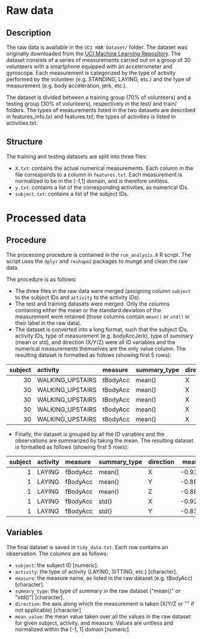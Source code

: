 Raw data
========

Description
-----------

The raw data is available in the `UCI HAR Dataset/` folder. The dataset
was originally downloaded from the [UCI Machine Learning
Repository](http://archive.ics.uci.edu/ml/datasets/Human+Activity+Recognition+Using+Smartphones).
The dataset consists of a series of measurements carried out on a group
of 30 volunteers with a smartphone equipped with an accelerometer and
gyroscope. Each measurement is categorized by the type of activity
performed by the volunteer (e.g. STANDING, LAYING, etc.) and the type of
measurement (e.g. body acceleration, jerk, etc.).

The dataset is divided between a training group (70% of volunteers) and
a testing group (30% of volunteers), respectively in the test/ and
train/ folders. The types of measurements listed in the two datasets are
described in features\_info.txt and features.txt; the types of
activities is listed in activities.txt.

Structure
---------

The training and testing datasets are split into three files:

-   `X.txt`: contains the actual numerical measurements. Each column in
    the file corresponds to a column in `features.txt`. Each measurement
    is normalized to be in the [-1,1] domain, and is therefore unitless.
-   `y.txt`: contains a list of the corresponding activities, as
    numerical IDs.
-   `subject.txt`: contains a list of the subject IDs.

Processed data
==============

Procedure
---------

The processing procedure is contained in the `run_analysis.R` R script.
The script uses the `dplyr` and `reshape2` packages to munge and clean
the raw data.

The procedure is as follows:

-   The three files in the raw data were merged (assigning column
    `subject` to the subject IDs and `activity` to the activity IDs).
-   The test and training datasets were merged. Only the columns
    containing either the mean or the standard deviation of the
    measurement were retained (those columns contain `mean()` or `std()`
    in their label in the raw data).
-   The dataset is converted into a long format, such that the subject
    IDs, activity IDs, type of measurement (e.g. bodyAccJerk), type of
    summary (mean or std), and direction (X/Y/Z) were all ID variables
    and the numerical measurements themselves are the only value column.
    The resulting dataset is formatted as follows (showing first 5
    rows):

<table>
<thead>
<tr class="header">
<th align="right">subject</th>
<th align="left">activity</th>
<th align="left">measure</th>
<th align="left">summary_type</th>
<th align="left">direction</th>
<th align="right">value</th>
</tr>
</thead>
<tbody>
<tr class="odd">
<td align="right">30</td>
<td align="left">WALKING_UPSTAIRS</td>
<td align="left">tBodyAcc</td>
<td align="left">mean()</td>
<td align="left">X</td>
<td align="right">0.3515035</td>
</tr>
<tr class="even">
<td align="right">30</td>
<td align="left">WALKING_UPSTAIRS</td>
<td align="left">tBodyAcc</td>
<td align="left">mean()</td>
<td align="left">X</td>
<td align="right">0.2996653</td>
</tr>
<tr class="odd">
<td align="right">30</td>
<td align="left">WALKING_UPSTAIRS</td>
<td align="left">tBodyAcc</td>
<td align="left">mean()</td>
<td align="left">X</td>
<td align="right">0.2078607</td>
</tr>
<tr class="even">
<td align="right">30</td>
<td align="left">WALKING_UPSTAIRS</td>
<td align="left">tBodyAcc</td>
<td align="left">mean()</td>
<td align="left">X</td>
<td align="right">0.2942302</td>
</tr>
<tr class="odd">
<td align="right">30</td>
<td align="left">WALKING_UPSTAIRS</td>
<td align="left">tBodyAcc</td>
<td align="left">mean()</td>
<td align="left">X</td>
<td align="right">0.2761366</td>
</tr>
</tbody>
</table>

-   Finally, the dataset is grouped by all the ID variables and the
    observations are summarized by taking the mean. The resulting
    dataset is formatted as follows (showing first 5 rows):

<table>
<thead>
<tr class="header">
<th align="right">subject</th>
<th align="left">activity</th>
<th align="left">measure</th>
<th align="left">summary_type</th>
<th align="left">direction</th>
<th align="right">mean_value</th>
</tr>
</thead>
<tbody>
<tr class="odd">
<td align="right">1</td>
<td align="left">LAYING</td>
<td align="left">fBodyAcc</td>
<td align="left">mean()</td>
<td align="left">X</td>
<td align="right">-0.9390991</td>
</tr>
<tr class="even">
<td align="right">1</td>
<td align="left">LAYING</td>
<td align="left">fBodyAcc</td>
<td align="left">mean()</td>
<td align="left">Y</td>
<td align="right">-0.8670652</td>
</tr>
<tr class="odd">
<td align="right">1</td>
<td align="left">LAYING</td>
<td align="left">fBodyAcc</td>
<td align="left">mean()</td>
<td align="left">Z</td>
<td align="right">-0.8826669</td>
</tr>
<tr class="even">
<td align="right">1</td>
<td align="left">LAYING</td>
<td align="left">fBodyAcc</td>
<td align="left">std()</td>
<td align="left">X</td>
<td align="right">-0.9244374</td>
</tr>
<tr class="odd">
<td align="right">1</td>
<td align="left">LAYING</td>
<td align="left">fBodyAcc</td>
<td align="left">std()</td>
<td align="left">Y</td>
<td align="right">-0.8336256</td>
</tr>
</tbody>
</table>

Variables
---------

The final dataset is saved in `tidy_data.txt`. Each row contains an
observation. The columns are as follows:

-   `subject`: the subject ID [numeric].
-   `activity`: the type of activity (LAYING, SITTING, etc.)
    [character].
-   `measure`: the measure name, as listed in the raw dataset (e.g.
    tBodyAcc) [character].
-   `summary_type`: the type of summary in the raw dataset ("mean()" or
    "std()") [character].
-   `direction`: the axis along which the measurement is taken (X/Y/Z or
    "" if not applicable) [character]
-   `mean_value`: the mean value taken over all the values in the raw
    dataset for given subject, activity, and measure. Values are
    unitless and normalized within the [-1, 1] domain [numeric].

